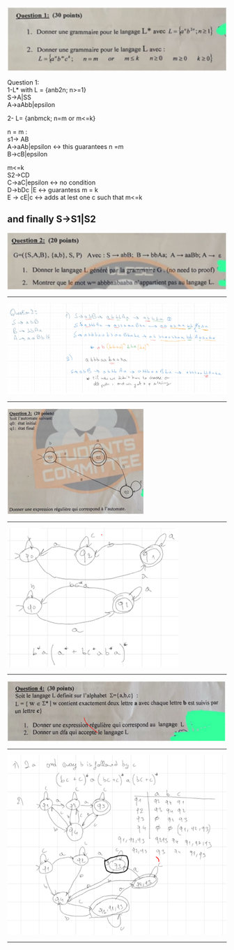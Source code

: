 
![](../images/LT1.png)

Question 1:  
1-L* with L = {anb2n; n>=1}  
S->A|SS  
A->aAbb|epsilon  

2- L= {anbmck; n=m or m<=k}  

n = m :   
s1-> AB  
A->aAb|epsilon  <-> this guarantees n =m  
B->cB|epsilon  

m<=k  
S2->CD  
C->aC|epsilon <-> no condition  
D->bDc |E  <-> guarantess m = k  
E -> cE|c  <-> adds at lest one c such that m<=k  
  
and finally S->S1|S2  
---

![](../images/LT2.png)

---

![](../images/LT3.png)

---

![](../images/LT4.png)

---

![](../images/LT5.png)

---

![](../images/LT6.png)

---

![](../images/LT7.png)

---